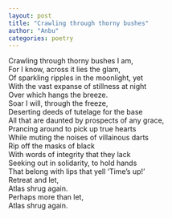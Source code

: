 ```yaml
---
layout: post
title: "Crawling through thorny bushes"
author: "Anbu"
categories: poetry
---
```

Crawling through thorny bushes I am,  
For I know, across it lies the glam,  
Of sparkling ripples in the moonlight, yet  
With the vast expanse of stillness at night  
Over which hangs the breeze.  
Soar I will, through the freeze,  
Deserting deeds of tutelage for the base  
All that are daunted by prospects of any grace,  
Prancing around to pick up true hearts  
While muting the noises of villainous darts  
Rip off the masks of black  
With words of integrity that they lack  
Seeking out in solidarity, to hold hands  
That belong with lips that yell ‘Time’s up!’  
Retreat and let,  
Atlas shrug again.  
Perhaps more than let,  
Atlas shrug again.  